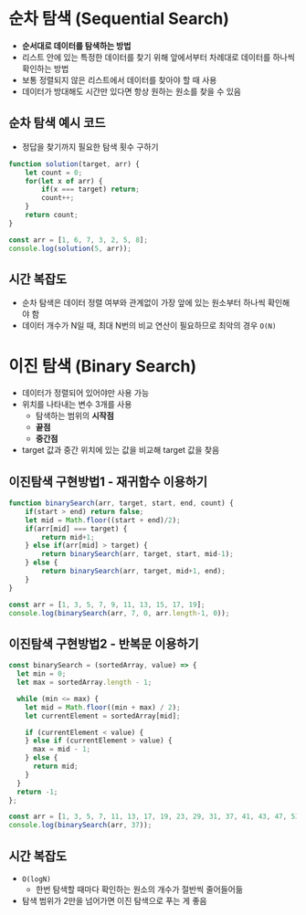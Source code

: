 # 순차 탐색 (Sequential Search)
- **순서대로 데이터를 탐색하는 방법**
- 리스트 안에 있는 특정한 데이터를 찾기 위해 앞에서부터 차례대로 데이터를 하나씩 확인하는 방법
- 보통 정렬되지 않은 리스트에서 데이터를 찾아야 할 때 사용
- 데이터가 방대해도 시간만 있다면 항상 원하는 원소를 찾을 수 있음

## 순차 탐색 예시 코드
- 정답을 찾기까지 필요한 탐색 횟수 구하기
```js
function solution(target, arr) {
    let count = 0;
    for(let x of arr) {
        if(x === target) return;
        count++;
    }
    return count;
}

const arr = [1, 6, 7, 3, 2, 5, 8];
console.log(solution(5, arr));
```

## 시간 복잡도
- 순차 탐색은 데이터 정렬 여부와 관계없이 가장 앞에 있는 원소부터 하나씩 확인해야 함
- 데이터 개수가 N일 때, 최대 N번의 비교 연산이 필요하므로 최악의 경우 `O(N)`

# 이진 탐색 (Binary Search)
- 데이터가 정렬되어 있어야만 사용 가능
- 위치를 나타내는 변수 3개를 사용
  - 탐색하는 범위의 **시작점**
  - **끝점**
  - **중간점**
- target 값과 중간 위치에 있는 값을 비교해 target 값을 찾음

## 이진탐색 구현방법1 - 재귀함수 이용하기
```js
function binarySearch(arr, target, start, end, count) {
    if(start > end) return false;
    let mid = Math.floor((start + end)/2);
    if(arr[mid] === target) {
        return mid+1;
    } else if(arr[mid] > target) {
        return binarySearch(arr, target, start, mid-1);
    } else {
        return binarySearch(arr, target, mid+1, end);
    }
}

const arr = [1, 3, 5, 7, 9, 11, 13, 15, 17, 19];
console.log(binarySearch(arr, 7, 0, arr.length-1, 0));
```

## 이진탐색 구현방법2 - 반복문 이용하기
```js
const binarySearch = (sortedArray, value) => {
  let min = 0;
  let max = sortedArray.length - 1;

  while (min <= max) {
    let mid = Math.floor((min + max) / 2);
    let currentElement = sortedArray[mid];

    if (currentElement < value) { 
    } else if (currentElement > value) {
      max = mid - 1; 
    } else {
      return mid;
    }
  }
  return -1;
};

const arr = [1, 3, 5, 7, 11, 13, 17, 19, 23, 29, 31, 37, 41, 43, 47, 53, 59];
console.log(binarySearch(arr, 37));
```

## 시간 복잡도
- `O(logN)`
  - 한번 탐색할 때마다 확인하는 원소의 개수가 절반씩 줄어들어듦
- 탐색 범위가 2만을 넘어가면 이진 탐색으로 푸는 게 좋음